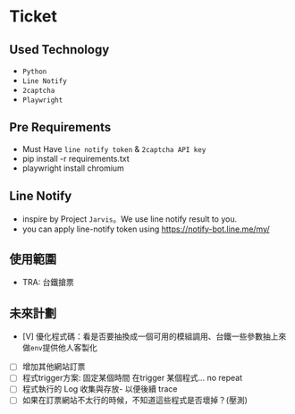 # Ticket

## Used Technology
- `Python`
- `Line Notify`
- `2captcha`
- `Playwright`

## Pre Requirements
- Must Have `line notify token` & `2captcha API key`
- pip install -r requirements.txt
- playwright install chromium

## Line Notify
- inspire by Project `Jarvis`。We use line notify result to you.
- you can apply line-notify token using https://notify-bot.line.me/my/

## 使用範圍
- TRA: 台鐵搶票

## 未來計劃
- [V] 優化程式碼：看是否要抽換成一個可用的模組調用、台鐵一些參數抽上來做`env`提供他人客製化
- [ ] 增加其他網站訂票
- [ ] 程式trigger方案: 固定某個時間 在trigger 某個程式... no repeat
- [ ] 程式執行的 Log 收集與存放- 以便後續 trace
- [ ] 如果在訂票網站不太行的時候，不知道這些程式是否壞掉？(壓測)
<!-- gh secret set -f .env  // ifttt 是每天的一個工具...好像不太需要這樣用 -->


